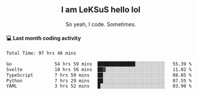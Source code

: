 <h2 align="center">I am LeKSuS hello lol</h2>
<p align="center">So yeah, I code. Sometimes.</p>

#### :computer: Last month coding activity
<!--START_SECTION:waka-->

```txt
Total Time: 97 hrs 46 mins

Go                54 hrs 59 mins  ██████████████░░░░░░░░░░░   55.39 %
Svelte            10 hrs 56 mins  ██▓░░░░░░░░░░░░░░░░░░░░░░   11.02 %
TypeScript        7 hrs 59 mins   ██░░░░░░░░░░░░░░░░░░░░░░░   08.05 %
Python            7 hrs 29 mins   ██░░░░░░░░░░░░░░░░░░░░░░░   07.55 %
YAML              3 hrs 52 mins   █░░░░░░░░░░░░░░░░░░░░░░░░   03.90 %
```

<!--END_SECTION:waka-->
